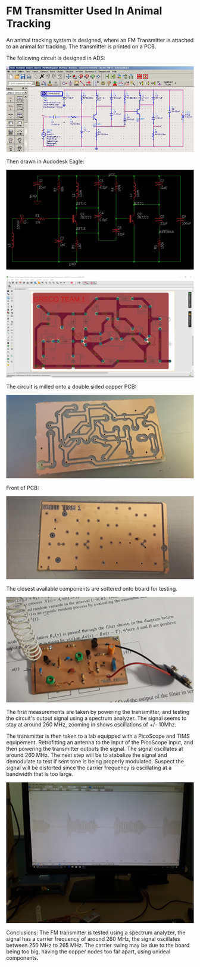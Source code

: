# FM Transmitter Used In Animal Tracking
An animal tracking system is designed, where an FM Transmitter is attached to an animal for tracking. The transmitter is printed on a PCB.

The following circuit is designed in ADS:

![alt text](https://github.com/Grecopintoanguita/School-Projects/blob/master/images/FMTransmitterCircuitADSNominalVal.PNG "FM Transmitter Circuit on ADS")

Then drawn in Audodesk Eagle:

![alt text](https://github.com/Grecopintoanguita/School-Projects/blob/master/images/FMTransmitterCircuit.PNG "FM Transmitter Circuit on Eagle")

![alt text](https://github.com/Grecopintoanguita/School-Projects/blob/master/images/FMTransmitterEagle.PNG "FM Transmitter on Eagle")

The circuit is milled onto a double sided copper PCB:

![alt text](https://github.com/Grecopintoanguita/School-Projects/blob/master/images/FMTransmitterPCB.jpg "FM Transmitter on PCB")

Front of PCB:

![alt text](https://github.com/Grecopintoanguita/School-Projects/blob/master/images/FMTransmitterPCBFront.jpg "PCB Front")

The closest available components are sottered onto board for testing.

![alt text](https://github.com/Grecopintoanguita/School-Projects/blob/master/images/FMTransmitterPrototype.jpg "Low Power FM Transmitter")

The first measurements are taken by powering the transimitter, and testing the circuit's output signal
using a spectrum analyzer. The signal seems to stay at around 260 MHz, zooming in shows oscillations 
of +/- 10Mhz.

The transmitter is then taken to a lab equipped with a PicoScope and TIMS equipement. Retrofitting an antenna
to the input of the PicoScope input, and then powering the transmitter outputs the signal. 
The signal oscillates at around 260 MHz.
The next step will be to stabalize the signal and demodulate to test if sent tone is being properly modulated.
Suspect the signal will be distorted since the carrier frequency is oscillating at a bandwidth that is 
too large.

![alt text](https://github.com/Grecopintoanguita/School-Projects/blob/master/images/FMTransmitterFirstResults.jpg "First Results")

Conclusions: The FM transmitter is tested using a spectrum analyzer, the signal has a carrier frequency of around 260 MHz, 
the signal oscillates between 250 MHz to 265 MHz. The carrier swing may be due to the board being too big, 
having the copper nodes too far apart, using unideal components.


